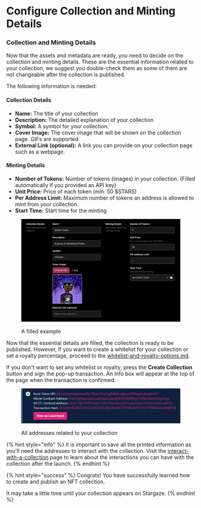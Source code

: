 # Configure Collection and Minting Details

### Collection and Minting Details

Now that the assets and metadata are ready, you need to decide on the collection and minting details. These are the essential information related to your collection, we suggest you double-check them as some of them are not changeable after the collection is published.

The following information is needed:

#### Collection Details

* **Name:** The title of your collection
* **Description:** The detailed explanation of your collection
* **Symbol:** A symbol for your collection.
* **Cover Image:** The cover image that will be shown on the collection page. GIFs are supported.
* **External Link (optional):** A link you can provide on your collection page such as a webpage.

#### Minting Details

* **Number of Tokens:** Number of tokens (images) in your collection. (Filled automatically if you provided an API key)
* **Unit Price:** Price of each token (min. 50 $STARS)
* **Per Address Limit:** Maximum number of tokens an address is allowed to mint from your collection.
* **Start Time:** Start time for the minting

<figure><img src="../../../.gitbook/assets/image (2).png" alt=""><figcaption><p>A filled example</p></figcaption></figure>

Now that the essential details are filled, the collection is ready to be published. However, if you want to create a whitelist for your collection or set a royalty percentage, proceed to the [whitelist-and-royalty-options.md](whitelist-and-royalty-options.md "mention").

If you don't want to set any whitelist or royalty, press the **Create Collection** button and sign the pop-up transaction. An info box will appear at the top of the page when the transaction is confirmed.

<figure><img src="../../../.gitbook/assets/image.png" alt=""><figcaption><p>All addresses related to your collection</p></figcaption></figure>

{% hint style="info" %}
It is important to save all the printed information as you'll need the addresses to interact with the collection. Visit the [interact-with-a-collection](../interact-with-a-collection/ "mention") page to learn about the interactions you can have with the collection after the launch.
{% endhint %}

{% hint style="success" %}
Congrats! You have successfully learned how to create and publish an NFT collection.&#x20;

It may take a little time until your collection appears on Stargaze.
{% endhint %}

